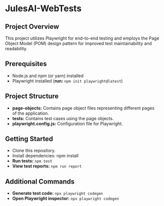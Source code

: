 # JulesAI-WebTests

## Project Overview

This project utilizes Playwright for end-to-end testing and employs the Page Object Model (POM) design pattern for improved test maintainability and readability.

## Prerequisites

- Node.js and npm (or yarn) installed
- Playwright installed (**run:** `npm init playwright@latest`)

## Project Structure

- **page-objects:** Contains page object files representing different pages of the application.
- **tests:** Contains test cases using the page objects.
- **playwright.config.js:** Configuration file for Playwright.

## Getting Started

- Clone this repository.
- Install dependencies: npm install
- **Run tests:** `npm test`
- **View test reports:** `npm run report`

## Additional Commands

- **Generate test code:** `npx playwright codegen`
- **Open Playwright inspector:** `npx playwright codegen`
